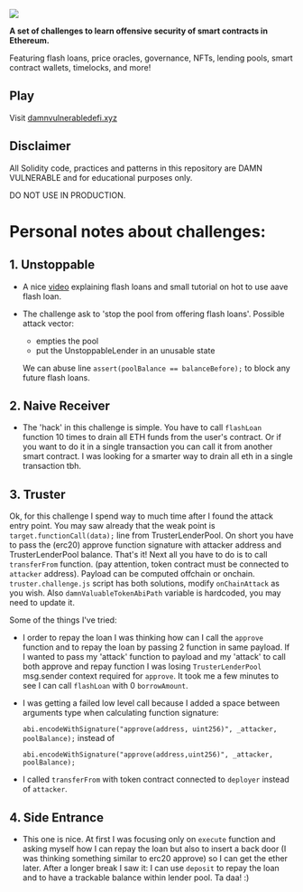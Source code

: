 ![](cover.png)

**A set of challenges to learn offensive security of smart contracts in Ethereum.**

Featuring flash loans, price oracles, governance, NFTs, lending pools, smart contract wallets, timelocks, and more!

## Play

Visit [damnvulnerabledefi.xyz](https://damnvulnerabledefi.xyz)

## Disclaimer

All Solidity code, practices and patterns in this repository are DAMN VULNERABLE and for educational purposes only.

DO NOT USE IN PRODUCTION.

#

# Personal notes about challenges:

## 1. Unstoppable

- A nice [video](https://www.youtube.com/watch?v=Aw7yvGFtOvI) explaining flash loans and small tutorial on hot to use aave flash loan.

* The challenge ask to 'stop the pool from offering flash loans'.
  Possible attack vector:

  - empties the pool
  - put the UnstoppableLender in an unusable state

  We can abuse line `assert(poolBalance == balanceBefore);` to block any future flash loans.

## 2. Naive Receiver

- The 'hack' in this challenge is simple. You have to call `flashLoan` function 10 times to drain all ETH funds from the user's contract. Or if you want to do it in a single transaction you can call it from another smart contract. I was looking for a smarter way to drain all eth in a single transaction tbh.

## 3. Truster

Ok, for this challenge I spend way to much time after I found the attack entry point. You may saw already that the weak point is `target.functionCall(data);` line from TrusterLenderPool. On short you have to pass the (erc20) approve function signature with attacker address and TrusterLenderPool balance. That's it! Next all you have to do is to call `transferFrom` function. (pay attention, token contract must be connected to `attacker` address).
Payload can be computed offchain or onchain. `truster.challenge.js` script has both solutions, modify `onChainAttack` as you wish. Also `damnValuableTokenAbiPath` variable is hardcoded, you may need to update it.

Some of the things I've tried:

- I order to repay the loan I was thinking how can I call the `approve` function and to repay the loan by passing 2 function in same payload. If I wanted to pass my 'attack' function to payload and my 'attack' to call both approve and repay function I was losing `TrusterLenderPool` msg.sender context required for `approve`. It took me a few minutes to see I can call `flashLoan` with 0 `borrowAmount`.
- I was getting a failed low level call because I added a space between arguments type when calculating function signature:

  `abi.encodeWithSignature("approve(address, uint256)", _attacker, poolBalance);` instead of

  `abi.encodeWithSignature("approve(address,uint256)", _attacker, poolBalance);`

- I called `transferFrom` with token contract connected to `deployer` instead of `attacker`.

## 4. Side Entrance

- This one is nice. At first I was focusing only on `execute` function and asking myself how I can repay the loan but also to insert a back door (I was thinking something similar to erc20 approve) so I can get the ether later. After a longer break I saw it: I can use `deposit` to repay the loan and to have a trackable balance within lender pool. Ta daa! :)
